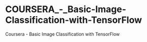 # COURSERA_-_Basic-Image-Classification-with-TensorFlow
Coursera - Basic Image Classification with TensorFlow
